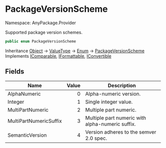 # PackageVersionScheme

Namespace: AnyPackage.Provider

Supported package version schemes.

```csharp
public enum PackageVersionScheme
```

Inheritance [Object](https://docs.microsoft.com/en-us/dotnet/api/system.object) → [ValueType](https://docs.microsoft.com/en-us/dotnet/api/system.valuetype) → [Enum](https://docs.microsoft.com/en-us/dotnet/api/system.enum) → [PackageVersionScheme](./anypackage.provider.packageversionscheme.md)<br>
Implements [IComparable](https://docs.microsoft.com/en-us/dotnet/api/system.icomparable), [IFormattable](https://docs.microsoft.com/en-us/dotnet/api/system.iformattable), [IConvertible](https://docs.microsoft.com/en-us/dotnet/api/system.iconvertible)

## Fields

| Name | Value | Description |
| --- | --: | --- |
| AlphaNumeric | 0 | Alpha-numeric version. |
| Integer | 1 | Single integer value. |
| MultiPartNumeric | 2 | Multiple part numeric. |
| MultiPartNumericSuffix | 3 | Multiple part numeric with alpha-numeric suffix. |
| SemanticVersion | 4 | Version adheres to the semver 2.0 spec. |
